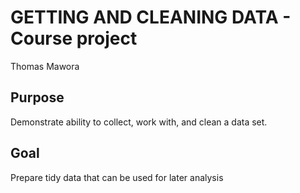 # GETTING AND CLEANING DATA - Course project
Thomas Mawora
## Purpose  
Demonstrate ability to collect, work with, and clean a data set.
## Goal
Prepare tidy data that can be used for later analysis
